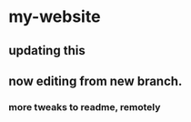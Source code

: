# my-website

## updating this

## now editing from new branch.

### more tweaks to readme, remotely
